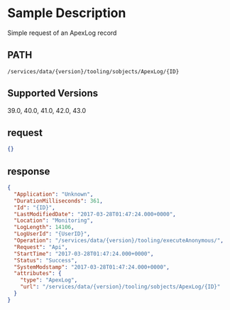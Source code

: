 # Sample Description
Simple request of an ApexLog record

## PATH
```
/services/data/{version}/tooling/sobjects/ApexLog/{ID}
```
## Supported Versions
39.0, 40.0, 41.0, 42.0, 43.0

## request
```json
{}
```

## response
```json
{
  "Application": "Unknown",
  "DurationMilliseconds": 361,
  "Id": "{ID}",
  "LastModifiedDate": "2017-03-28T01:47:24.000+0000",
  "Location": "Monitoring",
  "LogLength": 14106,
  "LogUserId": "{UserID}",
  "Operation": "/services/data/{version}/tooling/executeAnonymous/",
  "Request": "Api",
  "StartTime": "2017-03-28T01:47:24.000+0000",
  "Status": "Success",
  "SystemModstamp": "2017-03-28T01:47:24.000+0000",
  "attributes": {
    "type": "ApexLog",
    "url": "/services/data/{version}/tooling/sobjects/ApexLog/{ID}"
  }
}
```
